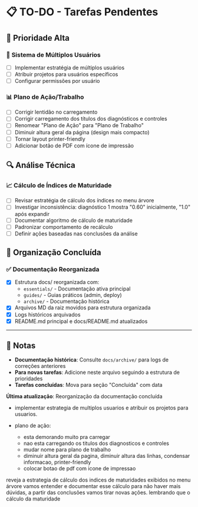 # 📋 TO-DO - Tarefas Pendentes

## 🚀 **Prioridade Alta**

### 👥 **Sistema de Múltiplos Usuários**
- [ ] Implementar estratégia de múltiplos usuários
- [ ] Atribuir projetos para usuários específicos
- [ ] Configurar permissões por usuário

### 📊 **Plano de Ação/Trabalho**
- [ ] Corrigir lentidão no carregamento
- [ ] Corrigir carregamento dos títulos dos diagnósticos e controles
- [ ] Renomear "Plano de Ação" para "Plano de Trabalho"
- [ ] Diminuir altura geral da página (design mais compacto)
- [ ] Tornar layout printer-friendly
- [ ] Adicionar botão de PDF com ícone de impressão

## 🔍 **Análise Técnica**

### 📈 **Cálculo de Índices de Maturidade**
- [ ] Revisar estratégia de cálculo dos índices no menu árvore
- [ ] Investigar inconsistência: diagnóstico 1 mostra "0.60" inicialmente, "1.0" após expandir
- [ ] Documentar algoritmo de cálculo de maturidade
- [ ] Padronizar comportamento de recálculo
- [ ] Definir ações baseadas nas conclusões da análise

## 🧹 **Organização Concluída**

### ✅ **Documentação Reorganizada** 
- [x] Estrutura docs/ reorganizada com:
  - `essentials/` - Documentação ativa principal
  - `guides/` - Guias práticos (admin, deploy)
  - `archive/` - Documentação histórica
- [x] Arquivos MD da raiz movidos para estrutura organizada
- [x] Logs históricos arquivados
- [x] README.md principal e docs/README.md atualizados

---

## 📝 **Notas**

- **Documentação histórica**: Consulte `docs/archive/` para logs de correções anteriores
- **Para novas tarefas**: Adicione neste arquivo seguindo a estrutura de prioridades
- **Tarefas concluídas**: Mova para seção "Concluída" com data

**Última atualização**: Reorganização da documentação concluída


- implementar estrategia de multiplos usuarios e atribuir os projetos para usuarios.

- plano de ação: 
    - esta demorando muito pra carregar
    - nao esta carregando os titulos dos diagnosticos e controles
    - mudar nome para plano de trabalho
    - diminuir altura geral da pagina, diminuir altura das linhas, condensar informacao, printer-friendly
    - colocar botao de pdf com icone de impressao


reveja a estrategia de cálculo dos indices de maturidades exibidos no menu árvore
vamos entender e documentar esse cálculo para não haver mais dúvidas, a partir das conclusões vamos tirar novas ações.
lembrando que o cálculo da maturidade 



